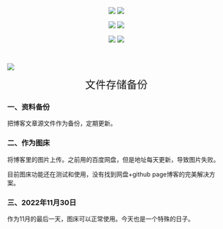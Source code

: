 <center>
<img src="https://img.shields.io/github/languages/code-size/linuxdeepin007/code.github.io?style=flat" /> <img src="https://img.shields.io/github/commit-activity/y/linuxdeepin007/code.github.io?color=purple&style=flat" />

<img src="https://img.shields.io/github/last-commit/linuxdeepin007/code.github.io?color=%23154&style=flat" /> <img src="https://img.shields.io/github/directory-file-count/linuxdeepin007/code.github.io?color=green&style=flat" />

<img src="https://img.shields.io/github/stars/linuxdeepin007?style=social" /> <img src="https://img.shields.io/github/followers/linuxdeepin007?style=social" />

</center>
<br>


![](https://preview.cloud.189.cn/image/imageAction?param=1ACE5790E30B898A7677366893E46DAC9E967EFC0616EAF8BA5FA2DB35435AB6DF588698537C13978174B8D5465EB83E46EBAE56D0F4EB04F5459F394C04AB5E829E8CBC08CE1B4BA72412B2C1C3F576F1A35169AB2F6A19DC8B0B0A8E6F951519BFFF00CEA9D34418D4DE0EBB68E20D)


<center><font face='楷体' size=5>文件存储备份</font></center>

### 一、资料备份
把博客文章源文件作为备份，定期更新。


### 二、作为图床
将博客里的图片上传。之前用的百度网盘，但是地址每天更新，导致图片失败。

目前图床功能还在测试和使用，没有找到网盘+github page博客的完美解决方案。

### 三、2022年11月30日
作为11月的最后一天，图床可以正常使用。今天也是一个特殊的日子。
